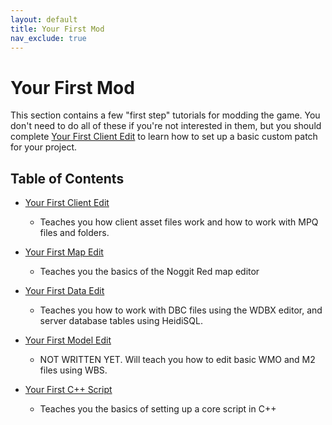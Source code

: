 ```yaml
---
layout: default
title: Your First Mod
nav_exclude: true
---
```


# Your First Mod

This section contains a few "first step" tutorials for modding the game. You don't need to do all of these if you're not interested in them, but you should complete [Your First Client Edit](./your_first_client_edit) to learn how to set up a basic custom patch for your project.

## Table of Contents

- [Your First Client Edit](./your_first_client_edit)
    - Teaches you how client asset files work and how to work with MPQ files and folders.

- [Your First Map Edit](./your_first_map_edit)
    - Teaches you the basics of the Noggit Red map editor

- [Your First Data Edit](./your_first_data_edit)
    - Teaches you how to work with DBC files using the WDBX editor, and server database tables using HeidiSQL.

- [Your First Model Edit](./your_first_model_edit)
    - NOT WRITTEN YET. Will teach you how to edit basic WMO and M2 files using WBS.

- [Your First C++ Script](./your_first_cpp_script)
    - Teaches you the basics of setting up a core script in C++